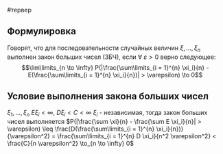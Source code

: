 #тервер 
## Формулировка
Говорят, что для последовательности случайных величин $\xi, \dots, \xi_n$ выполнен закон больших чисел (ЗБЧ), если $\forall \ \varepsilon > 0$ верно следующее: $$\lim\limits_{n \to \infty} P(|\frac{\sum\limits_{i = 1}^{n} \xi_i}{n} - E(\frac{\sum\limits_{i = 1}^{n} \xi_i}{n})| > \varepsilon) \to 0$$

## Условие выполнения закона больших чисел
$\xi_1, \dots, \xi_n$
$E \xi_i < \infty, \ D \xi_i < C < \infty$
$\xi_i$ - независимая, тогда закон больших чисел выполняется
$P(|\frac{\sum \xi}{n} - \frac{\sum E \xi_i}{n}| > \varepsilon) \leq \frac{D(\frac{\sum\limits_{i = 1}^{n} \xi_i}{n})}{\varepsilon^2} = \frac{\sum\limits_{i = 1}^{n} D \xi_i}{n^2 \varepsilon^2} < \frac{C}{n \varepsilon^2} \to_{n \to \infty} 0$